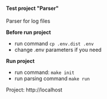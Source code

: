 #### Test project "Parser"

Parser for log files

**Before run project** 
- run command `cp .env.dist .env`
- change .env parameters if you need

**Run project** 
- run command: `make init`
- run parsing command `make run`

Project: http://localhost
